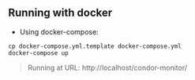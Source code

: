 ## Running with docker
- Using docker-compose:
```shell
cp docker-compose.yml.template docker-compose.yml
docker-compose up
```
> Running at URL: http://localhost/condor-monitor/
